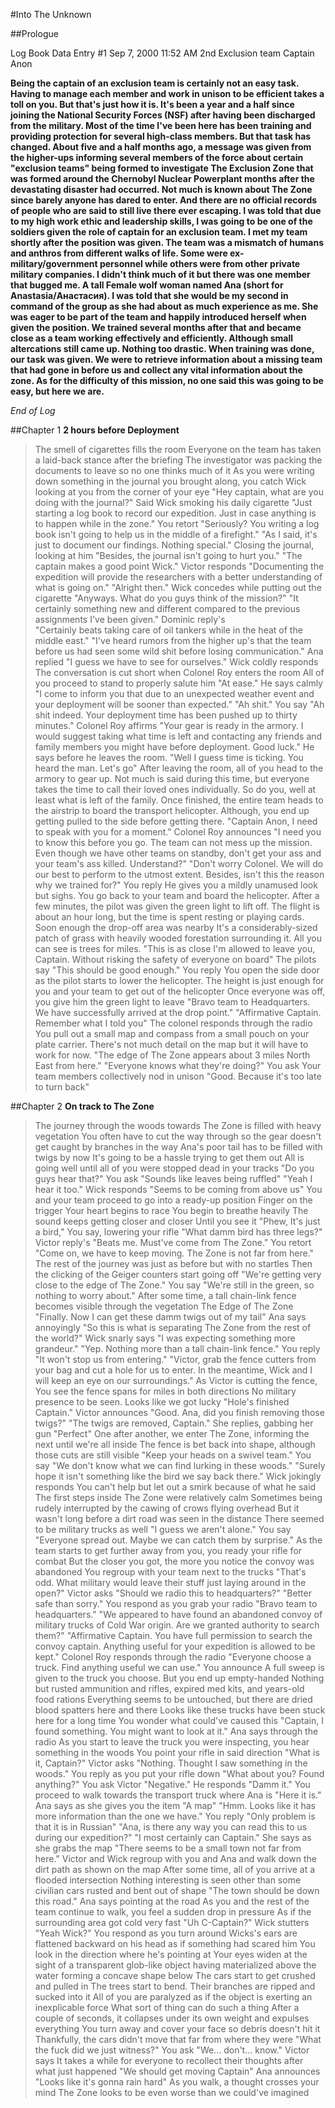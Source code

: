 #Into The Unknown

##Prologue

Log Book Data Entry #1
Sep 7, 2000
11:52 AM
2nd Exclusion team
Captain Anon

**Being the captain of an exclusion team is certainly not an easy task. Having to manage each member and work in unison to be efficient takes a toll on you. But that's just how it is. It's been a year and a half since joining the National Security Forces (NSF) after having been discharged from the military. Most of the time I've been here has been training and providing protection for several high-class members. But that task has changed. About five and a half months ago, a message was given from the higher-ups informing several members of the force about certain "exclusion teams" being formed to investigate The Exclusion Zone that was formed around the Chernobyl Nuclear Powerplant months after the devastating disaster had occurred. Not much is known about The Zone since barely anyone has dared to enter. And there are no official records of people who are said to still live there ever escaping. I was told that due to my high work ethic and leadership skills, I was going to be one of the soldiers given the role of captain for an exclusion team. I met my team shortly after the position was given. The team was a mismatch of humans and anthros from different walks of life. Some were ex-military/government personnel while others were from other private military companies. I didn't think much of it but there was one member that bugged me. A tall Female wolf woman named Ana (short for Anastasia/Анастасия). I was told that she would be my second in command of the group as she had about as much experience as me. She was eager to be part of the team and happily introduced herself when given the position. We trained several months after that and became close as a team working effectively and efficiently. Although small altercations still came up. Nothing too drastic. When training was done, our task was given. We were to retrieve information about a missing team that had gone in before us and collect any vital information about the zone. As for the difficulty of this mission, no one said this was going to be easy, but here we are.**

*End of Log*

##Chapter 1
**2 hours before Deployment**
>The smell of cigarettes fills the room
>Everyone on the team has taken a laid-back stance after the briefing
>The investigator was packing the documents to leave so no one thinks much of it
>As you were writing down something in the journal you brought along, you catch Wick looking at you from the corner of your eye
>"Hey captain, what are you doing with the journal?" Said Wick smoking his daily cigarette
>"Just starting a log book to record our expedition. Just in case anything is to happen while in the zone." You retort
>"Seriously? You writing a log book isn't going to help us in the middle of a firefight." 
>"As I said, it's just to document our findings. Nothing special."
>Closing the journal, looking at him "Besides, the journal isn't going to hurt you."
>"The captain makes a good point Wick." Victor responds "Documenting the expedition will provide the researchers with a better understanding of what is going on."
>"Alright then." Wick concedes while putting out the cigarette
>"Anyways. What do you guys think of the mission?"
>"It certainly something new and different compared to the previous assignments I've been given." Dominic reply's  
>"Certainly beats taking care of oil tankers while in the heat of the middle east."
>"I've heard rumors from the higher up's that the team before us had seen some wild shit before losing communication." Ana replied
>"I guess we have to see for ourselves." Wick coldly responds
>The conversation is cut short when Colonel Roy enters the room
>All of you proceed to stand to properly salute him
>"At ease." He says calmly "I come to inform you that due to an unexpected weather event and your deployment will be sooner than expected."
>"Ah shit." You say
>"Ah shit indeed. Your deployment time has been pushed up to thirty minutes." Colonel Roy affirms "Your gear is ready in the armory. I would suggest taking what time is left and contacting any friends and family members you might have before deployment. Good luck." He says before he leaves the room.
>"Well I guess time is ticking. You heard the man. Let's go"
>After leaving the room, all of you head to the armory to gear up. Not much is said during this time, but everyone takes the time to call their loved ones individually. So do you, well at least what is left of the family.
>Once finished, the entire team heads to the airstrip to board the transport helicopter. Although, you end up getting pulled to the side before getting there.
>"Captain Anon, I need to speak with you for a moment." Colonel Roy announces "I need you to know this before you go. The team can not mess up the mission. Even though we have other teams on standby, don't get your ass and your team's ass killed. Understand?"
>"Don't worry Colonel. We will do our best to perform to the utmost extent. Besides, isn't this the reason why we trained for?" You reply
>He gives you a mildly unamused look but sighs.
>You go back to your team and board the helicopter. 
>After a few minutes, the pilot was given the green light to lift off.
>The flight is about an hour long, but the time is spent resting or playing cards.
>Soon enough the drop-off area was nearby
>It's a considerably-sized patch of grass with heavily wooded forestation surrounding it. All you can see is trees for miles.
>"This is as close I'm allowed to leave you, Captain. Without risking the safety of everyone on board" The pilots say
>"This should be good enough." You reply
>You open the side door as the pilot starts to lower the helicopter. The height is just enough for you and your team to get out of the helicopter
>Once everyone was off, you give him the green light to leave
>"Bravo team to Headquarters. We have successfully arrived at the drop point."
>"Affirmative Captain. Remember what I told you" The colonel responds through the radio
>You pull out a small map and compass from a small pouch on your plate carrier. There's not much detail on the map but it will have to work for now.
>"The edge of The Zone appears about 3 miles North East from here." 
>"Everyone knows what they're doing?" You ask
>Your team members collectively nod in unison
>"Good. Because it's too late to turn back"

##Chapter 2
**On track to The Zone**
>The journey through the woods towards The Zone is filled with heavy vegetation
>You often have to cut the way through so the gear doesn't get caught by branches in the way
>Ana's poor tail has to be filled with twigs by now
>It's going to be a hassle trying to get them out
>All is going well until all of you were stopped dead in your tracks
>"Do you guys hear that?" You ask "Sounds like leaves being ruffled"
>"Yeah I hear it too." Wick responds "Seems to be coming from above us"
>You and your team proceed to go into a ready-up position 
>Finger on the trigger
>Your heart begins to race
>You begin to breathe heavily
>The sound keeps getting closer and closer
>Until you see it
>"Phew, It's just a bird," You say, lowering your rifle
>"What damm bird has three legs?" Victor reply's
>"Beats me. Must've come from The Zone." You retort "Come on, we have to keep moving. The Zone is not far from here."
>The rest of the journey was just as before but with no startles
>Then the clicking of the Geiger counters start going off
>"We're getting very close to the edge of The Zone." You say "We're still in the green, so nothing to worry about."
>After some time, a tall chain-link fence becomes visible through the vegetation
>The Edge of The Zone
>"Finally. Now I can get these damm twigs out of my tail" Ana says annoyingly 
>"So this is what is separating The Zone from the rest of the world?" Wick snarly says "I was expecting something more grandeur."
>"Yep. Nothing more than a tall chain-link fence." You reply "It won't stop us from entering."
>"Victor, grab the fence cutters from your bag and cut a hole for us to enter. In the meantime, Wick and I will keep an eye on our surroundings."
>As Victor is cutting the fence, You see the fence spans for miles in both directions
>No military presence to be seen. Looks like we got lucky
>"Hole's finished Captain." Victor announces
>"Good. Ana, did you finish removing those twigs?"
>"The twigs are removed, Captain." She replies, gabbing her gun
>"Perfect"
>One after another, we enter The Zone, informing the next until we're all inside
>The fence is bet back into shape, although those cuts are still visible
>"Keep your heads on a swivel team." You say "We don't know what we can find lurking in these woods."
>"Surely hope it isn't something like the bird we say back there." Wick jokingly responds
>You can't help but let out a smirk because of what he said
>The first steps inside The Zone were relatively calm
>Sometimes being rudely interrupted by the cawing of crows flying overhead
>But it wasn't long before a dirt road was seen in the distance
>There seemed to be military trucks as well
>"I guess we aren't alone." You say "Everyone spread out. Maybe we can catch them by surprise."
>As the team starts to get further away from you, you ready your rifle for combat
>But the closer you got, the more you notice the convoy was abandoned
>You regroup with your team next to the trucks
>"That's odd. What military would leave their stuff just laying around in the open?" Victor asks "Should we radio this to headquarters?"
>"Better safe than sorry." You respond as you grab your radio "Bravo team to headquarters."
>"We appeared to have found an abandoned convoy of military trucks of Cold War origin. Are we granted authority to search them?"
>"Affirmative Captain. You have full permission to search the convoy captain. Anything useful for your expedition is allowed to be kept." Colonel Roy responds through the radio
>"Everyone choose a truck. Find anything useful we can use." You announce
>A full sweep is given to the truck you choose. But you end up empty-handed
>Nothing but rusted ammunition and rifles, expired med kits, and years-old food rations
>Everything seems to be untouched, but there are dried blood spatters here and there
>Looks like these trucks have been stuck here for a long time
>You wonder what could've caused this
>"Captain, I found something. You might want to look at it." Ana says through the radio
>As you start to leave the truck you were inspecting, you hear something in the woods
>You point your rifle in said direction
>"What is it, Captain?" Victor asks
>"Nothing. Thought I saw something in the woods." You reply as you put your rifle down
>"What about you? Found anything?" You ask Victor
>"Negative." He responds
>"Damm it."
>You proceed to walk towards the transport truck where Ana is
>"Here it is." Ana says as she gives you the item "A map"
>"Hmm. Looks like it has more information than the one we have." You reply "Only problem is that it is in Russian"
>"Ana, is there any way you can read this to us during our expedition?" 
>"I most certainly can Captain." She says as she grabs the map
>"There seems to be a small town not far from here."
>Victor and Wick regroup with you and Ana and walk down the dirt path as shown on the map
>After some time, all of you arrive at a flooded intersection
>Nothing interesting is seen other than some civilian cars rusted and bent out of shape
>"The town should be down this road." Ana says pointing at the road
>As you and the rest of the team continue to walk, you feel a sudden drop in pressure
>As if the surrounding area got cold very fast
>"Uh C-Captain?" Wick stutters
>"Yeah Wick?" You respond as you turn around
>Wicks's ears are flattened backward on his head as if something had scared him
>You look in the direction where he's pointing at
>Your eyes widen at the sight of a transparent glob-like object having materialized above the water forming a concave shape below
>The cars start to get crushed and pulled in
>The trees start to bend. Their branches are ripped and sucked into it 
>All of you are paralyzed as if the object is exerting an inexplicable force
>What sort of thing can do such a thing
>After a couple of seconds, it collapses under its own weight and expulses everything
>You turn away and cover your face so debris doesn't hit it
>Thankfully, the cars didn't move that far from where they were
>"What the fuck did we just witness?" You ask
>"We... don't... know." Victor says
>It takes a while for everyone to recollect their thoughts after what just happened
>"We should get moving Captain" Ana announces "Looks like it's gonna rain hard"
>As you walk, a thought crosses your mind
>The Zone looks to be even worse than we could've imagined